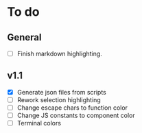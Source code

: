 # To do

## General

- [ ] Finish markdown highlighting.

## v1.1

- [x] Generate json files from scripts
- [ ] Rework selection highlighting
- [ ] Change escape chars to function color
- [ ] Change JS constants to component color
- [ ] Terminal colors
